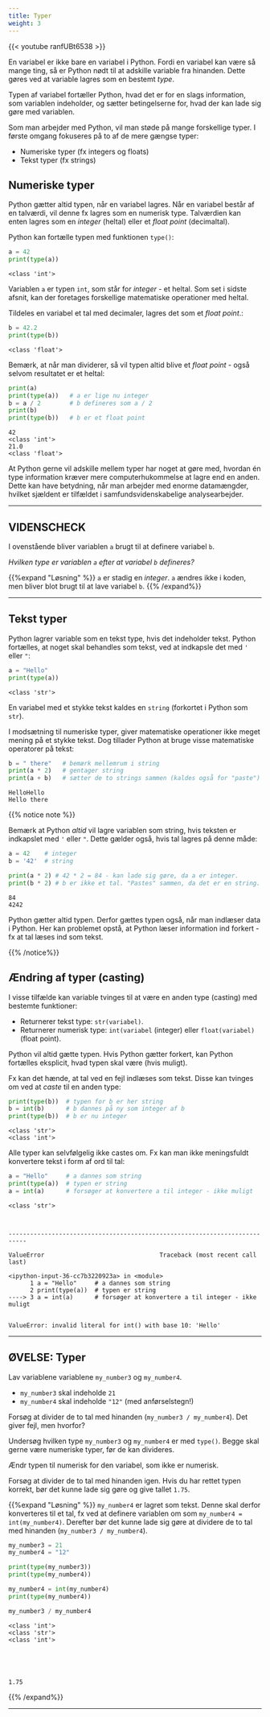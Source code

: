 ```yaml
---
title: Typer
weight: 3
---
```


{{< youtube ranfUBt6538 >}}

En variabel er ikke bare en variabel i Python. Fordi en variabel kan være så mange ting, så er Python nødt til at adskille variable fra hinanden. Dette gøres ved at variable lagres som en bestemt *type*. 

Typen af variabel fortæller Python, hvad det er for en slags information, som variablen indeholder, og sætter betingelserne for, hvad der kan lade sig gøre med variablen.

Som man arbejder med Python, vil man støde på mange forskellige typer. I første omgang fokuseres på to af de mere gængse typer:

- Numeriske typer (fx integers og floats)
- Tekst typer (fx strings)

## Numeriske typer

Python gætter altid typen, når en variabel lagres. Når en variabel består af en talværdi, vil denne fx lagres som en numerisk type. Talværdien kan enten lagres som en *integer* (heltal) eller et *float point* (decimaltal). 

Python kan fortælle typen med funktionen `type()`:


```python
a = 42
print(type(a))
```

    <class 'int'>


Variablen `a` er typen `int`, som står for *integer* - et heltal. Som set i sidste afsnit, kan der foretages forskellige matematiske operationer med heltal.

Tildeles en variabel et tal med decimaler, lagres det som et *float point*.:


```python
b = 42.2
print(type(b))
```

    <class 'float'>


Bemærk, at når man dividerer, så vil typen altid blive et *float point* - også selvom resultatet er et heltal:


```python
print(a)
print(type(a))   # a er lige nu integer
b = a / 2        # b defineres som a / 2
print(b)
print(type(b))   # b er et float point
```

    42
    <class 'int'>
    21.0
    <class 'float'>


At Python gerne vil adskille mellem typer har noget at gøre med, hvordan én type information kræver mere computerhukommelse at lagre end en anden. Dette kan have betydning, når man arbejder med enorme datamængder, hvilket sjældent er tilfældet i samfundsvidenskabelige analysearbejder.

---
## VIDENSCHECK

I ovenstående bliver variablen `a` brugt til at definere variabel `b`. 

*Hvilken type er variablen `a` efter at variabel `b` defineres?*

{{%expand "Løsning" %}}
`a` er stadig en *integer*. `a` ændres ikke i koden, men bliver blot brugt til at lave variabel `b`.
{{% /expand%}}

---

## Tekst typer

Python lagrer variable som en tekst type, hvis det indeholder tekst. Python fortælles, at noget skal behandles som tekst, ved at indkapsle det med `'` eller `"`:


```python
a = "Hello"
print(type(a))
```

    <class 'str'>


En variabel med et stykke tekst kaldes en `string` (forkortet i Python som `str`). 

I modsætning til numeriske typer, giver matematiske operationer ikke meget mening på et stykke tekst. Dog tillader Python at bruge visse matematiske operatorer på tekst:


```python
b = " there"   # bemærk mellemrum i string
print(a * 2)   # gentager string
print(a + b)   # sætter de to strings sammen (kaldes også for "paste")
```

    HelloHello
    Hello there


{{% notice note %}}

Bemærk at Python *altid* vil lagre variablen som string, hvis teksten er indkapslet med `'` eller `"`. Dette gælder også, hvis tal lagres på denne måde:


```python
a = 42    # integer
b = '42'  # string

print(a * 2) # 42 * 2 = 84 - kan lade sig gøre, da a er integer.
print(b * 2) # b er ikke et tal. "Pastes" sammen, da det er en string.
```

    84
    4242


Python gætter altid typen. Derfor gættes typen også, når man indlæser data i Python. Her kan problemet opstå, at Python læser information ind forkert - fx at tal læses ind som tekst.

{{% /notice%}}

## Ændring af typer (casting)

I visse tilfælde kan variable tvinges til at være en anden type (casting) med bestemte funktioner:

- Returnerer tekst type: `str(variabel)`.
- Returnerer numerisk type: `int(variabel` (integer) eller `float(variabel)` (float point).

Python vil altid gætte typen. Hvis Python gætter forkert, kan Python fortælles eksplicit, hvad typen skal være (hvis muligt).

Fx kan det hænde, at tal ved en fejl indlæses som tekst. Disse kan tvinges om ved at *caste* til en anden type:


```python
print(type(b))  # typen for b er her string
b = int(b)      # b dannes på ny som integer af b
print(type(b))  # b er nu integer
```

    <class 'str'>
    <class 'int'>


Alle typer kan selvfølgelig ikke castes om. Fx kan man ikke meningsfuldt konvertere tekst i form af ord til tal:


```python
a = "Hello"     # a dannes som string
print(type(a))  # typen er string
a = int(a)      # forsøger at konvertere a til integer - ikke muligt
```

    <class 'str'>



    ---------------------------------------------------------------------------
    
    ValueError                                Traceback (most recent call last)
    
    <ipython-input-36-cc7b3220923a> in <module>
          1 a = "Hello"     # a dannes som string
          2 print(type(a))  # typen er string
    ----> 3 a = int(a)      # forsøger at konvertere a til integer - ikke muligt


    ValueError: invalid literal for int() with base 10: 'Hello'


---
## ØVELSE: Typer

Lav variablene variablene `my_number3` og `my_number4`.

* `my_number3` skal indeholde `21`
* `my_number4` skal indeholde `"12"` (med anførselstegn!)

Forsøg at divider de to tal med hinanden (`my_number3 / my_number4`). Det giver fejl, men hvorfor?

Undersøg hvilken type `my_number3` og `my_number4` er med `type()`. Begge skal gerne være numeriske typer, før de kan divideres.

Ændr typen til numerisk for den variabel, som ikke er numerisk. 

Forsøg at divider de to tal med hinanden igen. Hvis du har rettet typen korrekt, bør det kunne lade sig gøre og give tallet `1.75`.

{{%expand "Løsning" %}}
`my_number4` er lagret som tekst. Denne skal derfor konverteres til et tal, fx ved at definere variablen om som `my_number4 = int(my_number4)`. Derefter bør det kunne lade sig gøre at dividere de to tal med hinanden (`my_number3 / my_number4`).


```python
my_number3 = 21
my_number4 = "12"

print(type(my_number3))
print(type(my_number4))

my_number4 = int(my_number4)
print(type(my_number4))

my_number3 / my_number4
```

    <class 'int'>
    <class 'str'>
    <class 'int'>





    1.75



{{% /expand%}}

---
